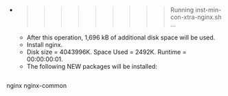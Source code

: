 * >>>>>>>>> Running inst-min-con-xtra-nginx.sh ...
  * After this operation, 1,696 kB of additional disk space will be used.
  * Install nginx.
  * Disk size = 4043996K. Space Used = 2492K. Runtime = 00:00:00:01.
  * The following NEW packages will be installed:
  ```bash
nginx nginx-common
  ```
